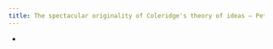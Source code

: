 ```yaml
---
title: The spectacular originality of Coleridge's theory of ideas – Peter Cheyne | Aeon Essays
---
```


-
